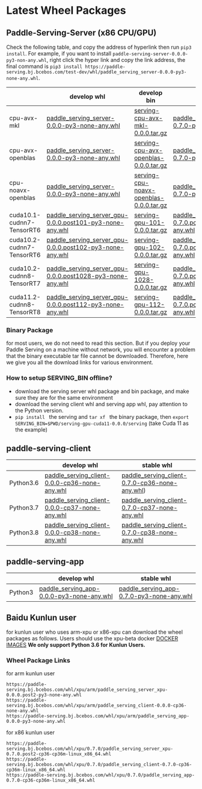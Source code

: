 # Latest Wheel Packages

## Paddle-Serving-Server (x86 CPU/GPU)

Check the following table, and copy the address of hyperlink then run `pip3 install`. For example, if you want to install `paddle-serving-server-0.0.0-py3-non-any.whl`, right click the hyper link and copy the link address, the final command is `pip3 install https://paddle-serving.bj.bcebos.com/test-dev/whl/paddle_serving_server-0.0.0-py3-none-any.whl`.

|                           | develop whl                                                                                                                                                              | develop bin                                                                                                                             | stable whl                                                                                                                                                               | stable bin                                                                                                                              |
|---------------------------|--------------------------------------------------------------------------------------------------------------------------------------------------------------------------|-----------------------------------------------------------------------------------------------------------------------------------------|--------------------------------------------------------------------------------------------------------------------------------------------------------------------------|-----------------------------------------------------------------------------------------------------------------------------------------|
| cpu-avx-mkl               | [paddle_serving_server-0.0.0-py3-none-any.whl ](https://paddle-serving.bj.bcebos.com/test-dev/whl/paddle_serving_server-0.0.0-py3-none-any.whl)                          | [serving-cpu-avx-mkl-0.0.0.tar.gz](https://paddle-serving.bj.bcebos.com/test-dev/bin/serving-cpu-avx-mkl-0.0.0.tar.gz)                  | [paddle_serving_server-0.7.0-py3-none-any.whl ](https://paddle-serving.bj.bcebos.com/test-dev/whl/paddle_serving_server-0.7.0-py3-none-any.whl)                          | [serving-cpu-avx-mkl-0.7.0.tar.gz](https://paddle-serving.bj.bcebos.com/test-dev/bin/serving-cpu-avx-mkl-0.7.0.tar.gz)                  |
| cpu-avx-openblas          | [paddle_serving_server-0.0.0-py3-none-any.whl ](https://paddle-serving.bj.bcebos.com/test-dev/whl/paddle_serving_server-0.0.0-py3-none-any.whl)                          | [serving-cpu-avx-openblas-0.0.0.tar.gz](https://paddle-serving.bj.bcebos.com/test-dev/bin/serving-cpu-avx-openblas-0.0.0.tar.gz)        | [paddle_serving_server-0.7.0-py3-none-any.whl ](https://paddle-serving.bj.bcebos.com/test-dev/whl/paddle_serving_server-0.7.0-py3-none-any.whl)                          | [serving-cpu-avx-openblas-0.7.0.tar.gz](https://paddle-serving.bj.bcebos.com/test-dev/bin/serving-cpu-avx-openblas-0.7.0.tar.gz)        |
| cpu-noavx-openblas        | [paddle_serving_server-0.0.0-py3-none-any.whl ](https://paddle-serving.bj.bcebos.com/test-dev/whl/paddle_serving_server-0.0.0-py3-none-any.whl)                          | [ serving-cpu-noavx-openblas-0.0.0.tar.gz ]( https://paddle-serving.bj.bcebos.com/test-dev/bin/serving-cpu-noavx-openblas-0.0.0.tar.gz) | [paddle_serving_server-0.7.0-py3-none-any.whl ](https://paddle-serving.bj.bcebos.com/test-dev/whl/paddle_serving_server-0.7.0-py3-none-any.whl)                          | [ serving-cpu-noavx-openblas-0.7.0.tar.gz ]( https://paddle-serving.bj.bcebos.com/test-dev/bin/serving-cpu-noavx-openblas-0.7.0.tar.gz) |
| cuda10.1-cudnn7-TensorRT6 | [paddle_serving_server_gpu-0.0.0.post101-py3-none-any.whl ](https://paddle-serving.bj.bcebos.com/test-dev/whl/paddle_serving_server_gpu-0.0.0.post101-py3-none-any.whl)  | [serving-gpu-101-0.0.0.tar.gz](https://paddle-serving.bj.bcebos.com/test-dev/bin/serving-gpu-101-0.0.0.tar.gz)                          | [paddle_serving_server_gpu-0.7.0.post101-py3-none-any.whl ](https://paddle-serving.bj.bcebos.com/test-dev/whl/paddle_serving_server_gpu-0.7.0.post101-py3-none-any.whl)  | [serving-gpu-101-0.7.0.tar.gz](https://paddle-serving.bj.bcebos.com/test-dev/bin/serving-gpu-101-0.7.0.tar.gz)                          |
| cuda10.2-cudnn7-TensorRT6 | [paddle_serving_server_gpu-0.0.0.post102-py3-none-any.whl ](https://paddle-serving.bj.bcebos.com/test-dev/whl/paddle_serving_server_gpu-0.0.0.post102-py3-none-any.whl)  | [serving-gpu-102-0.0.0.tar.gz](https://paddle-serving.bj.bcebos.com/test-dev/bin/serving-gpu-102-0.0.0.tar.gz)                          | [paddle_serving_server_gpu-0.7.0.post102-py3-none-any.whl ](https://paddle-serving.bj.bcebos.com/test-dev/whl/paddle_serving_server_gpu-0.7.0.post102-py3-none-any.whl)  | [serving-gpu-102-0.7.0.tar.gz](https://paddle-serving.bj.bcebos.com/test-dev/bin/serving-gpu-102-0.7.0.tar.gz)                          |
| cuda10.2-cudnn8-TensorRT7 | [paddle_serving_server_gpu-0.0.0.post1028-py3-none-any.whl ](https://paddle-serving.bj.bcebos.com/test-dev/whl/paddle_serving_server_gpu-0.0.0.post102-py3-none-any.whl) | [ serving-gpu-1028-0.0.0.tar.gz]( https://paddle-serving.bj.bcebos.com/test-dev/bin/serving-gpu-1028-0.0.0.tar.gz )                     | [paddle_serving_server_gpu-0.7.0.post1028-py3-none-any.whl ](https://paddle-serving.bj.bcebos.com/test-dev/whl/paddle_serving_server_gpu-0.7.0.post102-py3-none-any.whl) | [ serving-gpu-1028-0.7.0.tar.gz]( https://paddle-serving.bj.bcebos.com/test-dev/bin/serving-gpu-1028-0.7.0.tar.gz )                     |
| cuda11.2-cudnn8-TensorRT8 | [paddle_serving_server_gpu-0.0.0.post112-py3-none-any.whl ](https://paddle-serving.bj.bcebos.com/test-dev/whl/paddle_serving_server_gpu-0.0.0.post112-py3-none-any.whl) | [ serving-gpu-112-0.0.0.tar.gz]( https://paddle-serving.bj.bcebos.com/test-dev/bin/serving-gpu-112-0.0.0.tar.gz )                       | [paddle_serving_server_gpu-0.7.0.post112-py3-none-any.whl ](https://paddle-serving.bj.bcebos.com/test-dev/whl/paddle_serving_server_gpu-0.7.0.post112-py3-none-any.whl) | [ serving-gpu-112-0.7.0.tar.gz]( https://paddle-serving.bj.bcebos.com/test-dev/bin/serving-gpu-112-0.7.0.tar.gz )                       |

### Binary Package
for most users, we do not need to read this section. But if you deploy your Paddle Serving on a machine without network, you will encounter a problem that the binary executable tar file cannot be downloaded. Therefore, here we give you all the download links for various environment.

### How to setup SERVING_BIN offline?

- download the serving server whl package and bin package, and make sure they are for the same environment
- download the serving client whl and serving app whl, pay attention to the Python version.
- `pip install ` the serving and `tar xf ` the binary package, then `export SERVING_BIN=$PWD/serving-gpu-cuda11-0.0.0/serving` (take Cuda 11 as the example)

## paddle-serving-client 

|  | develop whl                                                                                                                                      | stable whl                                                                                                                                        |
|-----------------------|--------------------------------------------------------------------------------------------------------------------------------------------------|---------------------------------------------------------------------------------------------------------------------------------------------------|
| Python3.6             | [paddle_serving_client-0.0.0-cp36-none-any.whl](https://paddle-serving.bj.bcebos.com/test-dev/whl/paddle_serving_client-0.0.0-cp36-none-any.whl) | [paddle_serving_client-0.7.0-cp36-none-any.whl](https://paddle-serving.bj.bcebos.com/test-dev/whl/paddle_serving_client-0.7.0-cp36-none-any.whl)) |
| Python3.7             | [paddle_serving_client-0.0.0-cp37-none-any.whl](https://paddle-serving.bj.bcebos.com/test-dev/whl/paddle_serving_client-0.0.0-cp37-none-any.whl) | [paddle_serving_client-0.7.0-cp37-none-any.whl](https://paddle-serving.bj.bcebos.com/test-dev/whl/paddle_serving_client-0.7.0-cp37-none-any.whl)  |
| Python3.8             | [paddle_serving_client-0.0.0-cp38-none-any.whl](https://paddle-serving.bj.bcebos.com/test-dev/whl/paddle_serving_client-0.0.0-cp38-none-any.whl) | [paddle_serving_client-0.7.0-cp38-none-any.whl](https://paddle-serving.bj.bcebos.com/test-dev/whl/paddle_serving_client-0.7.0-cp38-none-any.whl)  |

## paddle-serving-app

|         | develop whl                                                                                                                              | stable whl                                                                                                                                  |
|---------|------------------------------------------------------------------------------------------------------------------------------------------|---------------------------------------------------------------------------------------------------------------------------------------------|
| Python3 | [paddle_serving_app-0.0.0-py3-none-any.whl](https://paddle-serving.bj.bcebos.com/test-dev/whl/paddle_serving_app-0.0.0-py3-none-any.whl) | [ paddle_serving_app-0.7.0-py3-none-any.whl ]( https://paddle-serving.bj.bcebos.com/test-dev/whl/paddle_serving_app-0.7.0-py3-none-any.whl) |


## Baidu Kunlun user
for kunlun user who uses arm-xpu or x86-xpu can download the wheel packages as follows. Users should use the xpu-beta docker [DOCKER IMAGES](./Docker_Images_CN.md) 
**We only support Python 3.6 for Kunlun Users.**

### Wheel Package Links

for arm kunlun user
```
https://paddle-serving.bj.bcebos.com/whl/xpu/arm/paddle_serving_server_xpu-0.0.0.post2-py3-none-any.whl
https://paddle-serving.bj.bcebos.com/whl/xpu/arm/paddle_serving_client-0.0.0-cp36-none-any.whl
https://paddle-serving.bj.bcebos.com/whl/xpu/arm/paddle_serving_app-0.0.0-py3-none-any.whl
```
 
for x86 kunlun user
``` 
https://paddle-serving.bj.bcebos.com/whl/xpu/0.7.0/paddle_serving_server_xpu-0.7.0.post2-cp36-cp36m-linux_x86_64.whl
https://paddle-serving.bj.bcebos.com/whl/xpu/0.7.0/paddle_serving_client-0.7.0-cp36-cp36m-linux_x86_64.whl
https://paddle-serving.bj.bcebos.com/whl/xpu/0.7.0/paddle_serving_app-0.7.0-cp36-cp36m-linux_x86_64.whl
```


